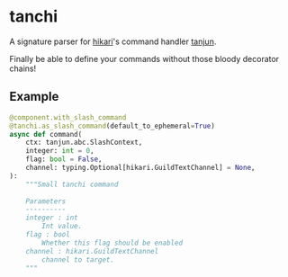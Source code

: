 # tanchi
A signature parser for [hikari](https://github.com/hikari-py/hikari)'s command handler [tanjun](https://github.com/FasterSpeeding/tanjun).

Finally be able to define your commands without those bloody decorator chains!

## Example
```py
@component.with_slash_command
@tanchi.as_slash_command(default_to_ephemeral=True)
async def command(
    ctx: tanjun.abc.SlashContext,
    integer: int = 0,
    flag: bool = False,
    channel: typing.Optional[hikari.GuildTextChannel] = None,
):
    """Small tanchi command
    
    Parameters
    ----------
    integer : int
        Int value.
    flag : bool
        Whether this flag should be enabled
    channel : hikari.GuildTextChannel
        channel to target.
    """
```

